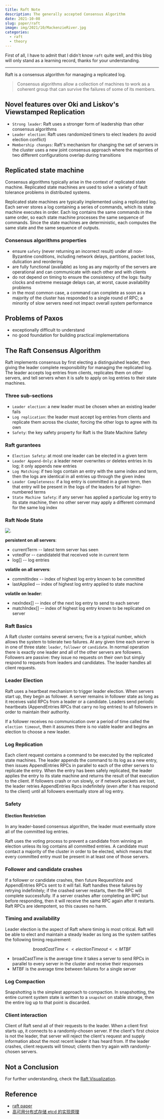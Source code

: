 ```yaml
---
title: Raft Note
description: The generally accepted Consensus Algorithm
date: 2021-10-08
slug: paper/raft
image: img/2021/10/MackenzieRiver.jpg
categories:
  - raft
  - theory
---
```


First of all, I have to admit that I didn't know `raft` quite well, and this blog will only stand as a learning record, thanks for your understanding.

---

Raft is a consensus algorithm for managing a replicated log.

> Consensus algorithms allow a collection of machines to work as a coherent group that can survive the failures of some of its members.

## Novel features over Oki and Liskov's Viewstamped Replication

- `Strong leader`: Raft uses a stronger form of leadership than other consensus algorithms
- `Leader election`: Raft uses randomized timers to elect leaders (to avoid election conflict)
- `Membership changes`: Raft's mechanism for changing the set of servers in the cluster uses a new joint consensus approach where the majorities of two different configurations overlap during transitions

## Replicated state machine

Consensus algorithms typically arise in the context of replicated state machine. Replicated state machines are used to solve a variety of fault tolerance problems in distributed systems.

Replicated state machines are typically implemented using a replicated log. Each server stores a log containing a series of commands, which its state machine executes in order. Each log contains the same commands in the same order, so each state machine processes the same sequence of commands. Since the state machines are deterministic, each computes the same state and the same sequence of outputs.

### Consensus algorithms properties

- ensure `safety` (never returning an incorrect result) under all non-Byzantine conditions, including network delays, partitions, packet loss, dulication and reordering
- are fully functional (available) as long as any majority of the servers are operational and can communicate with each other and with clients
- do not depend on timing to ensure the consistency of the logs: faulty clocks and extreme message delays can, at worst, cause availability problems
- in the most common case, a command can complete as soon as a majority of the cluster has responded to a single round of RPC; a minority of slow servers need not impact overall system performance

## Problems of Paxos

- exceptionally difficult to understand
- no good foundation for building practical implementations

## The Raft Consensus Algorithm

Raft implements consensus by first electing a distinguished leader, then giving the leader complete responsibility for managing the replicated log. The leader accepts log entries from clients, replicates them on other servers, and tell servers when it is safe to apply on log entries to their state machines.

### Three sub-sections

- `Leader election`: a new leader must be chosen when an existing leader fails
- `Log replication`: the leader must accept log entries from clients and replicate them across the cluster, forcing the other logs to agree with its own
- `Safety`: the key safety property for Raft is the State Machine Safety

### Raft gurantees

- `Election Safety`: at most one leader can be elected in a given term
- `Leader Append-Only`: a leader never overwrites or deletes entries in its log; it only appends new entries
- `Log Matching`: if two logs contain an entry with the same index and term, then the logs are identical in all entries up through the given index
- `Leader Completeness`: if a log entry is committed in a given term, then that entry will be present in the logs of the leaders for all higher-numbered terms
- `State Machine Safety`: if any server has applied a particular log entry to its state machine, then no other server may apply a different command for the same log index

### Raft Node State

![.](img/2021/10/raft-state.png)

**persistent on all servers**:

- currentTerm -- latest term server has seen
- votedFor -- candidateId that received vote in current term
- log[] -- log entries

**volatile on all servers**:

- commitIndex -- index of highest log entry known to be committed
- lastApplied -- index of highest log entry applied to state machine

**volatile on leader**:

- nexIndex[] -- index of the next log entry to send to each server
- matchIndex[] -- index of highest log entry known to be replicated on server

### Raft Basics

A Raft cluster contains several servers; five is a typical number, which allows the system to tolerate two failures. At any given time each server is in one of three state: `leader`, `follower` or `candidate`. In normal operation there is exactly one leader and all of the other servers are followers. Followers are passive: they issue no requests on their own but simply respond to requests from leaders and candidates. The leader handles all client requests.

### Leader Election

Raft uses a heartbeat mechanism to trigger leader election. When servers start up, they begin as follower. A server remains in follower state as long as it receives valid RPCs from a leader or a candidate. Leaders send periodic heartbeats (AppendEntries RPCs that carry no log entries) to all followers in order to maintain their authority.

If a follower receives no communication over a period of time called the `election timeout`, then it assumes there is no viable leader and begins an election to choose a new leader.

### Log Replication

Each client request contains a command to be executed by the replicated state machines. The leader appends the command to its log as a new entry, then issues AppendEntries RPCs in parallel to each of the other servers to replicate the entry. When the entry has been safely replicated, the leader applies the entry to its state machine and returns the result of that execution to the client. If followers crash or run slowly, or if network packets are lost, the leader retries AppendEntries Rpcs indefinitely (even after it has respond to the client) until all followers eventually store all log entry.

### Safety

#### Election Restriction

In any leader-based consensus algorithm, the leader must eventually store all of the committed log entries.

Raft uses the voting process to prevent a candidate from winning an election unless its log contains all committed entries. A candidate must contact a majority of the cluster in order to be elected, which means that every committed entry must be present in at least one of those servers.

### Follower and candidate crashes

If a follower or candidate crashes, then future RequestVote and AppendEntries RPCs sent to it will fail. Raft handles these failures by retrying indefinitely; if the crashed server restarts, then the RPC will complete successfully. If a server crashes after completing an RPC but before responding, then it will receive the same RPC again after it restarts. Raft RPCs are idempotent, so this causes no harm.

### Timing and availability

Leader election is the aspect of Raft where timing is most critical. Raft will be able to elect and maintain a steady leader as long as the system satifies the following timing requirement:

$$broadCastTime << electionTimeout << MTBF$$

- broadCastTime is the average time it takes a server to send RPCs in parallel to every server in the cluster and receive their responses
- MTBF is the average time between failures for a single server

### Log Compaction

Snapshotting is the simplest approach to compaction. In snapshotting, the entire current system state is written to a `snapshot` on stable storage, then the entire log up to that point is discarded.

### Client interaction

Client of Raft send all of their requests to the leader. When a client first starts up, it connects to a randomly-chosen server. If the client's first choice is not the leader, that server will reject the client's request and supply information about the most recent leader it has heard from. If the leader crashes, client requests will timout; clients then try again with randomly-chosen servers.

## Not a Conclusion

For further understanding, check the [Raft Visualization](https://raft.github.io/).

## Reference

- [raft paper](https://raft.github.io/raft.pdf)
- [高可用分布式存储 etcd 的实现原理](https://draveness.me/etcd-introduction/)
